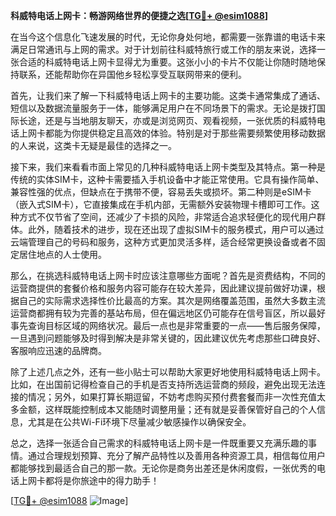 **科威特电话上网卡：畅游网络世界的便捷之选[[TG💪+ @esim1088](https://t.me/s/esim1088)]**

在当今这个信息化飞速发展的时代，无论你身处何地，都需要一张靠谱的电话卡来满足日常通讯与上网的需求。对于计划前往科威特旅行或工作的朋友来说，选择一张合适的科威特电话上网卡显得尤为重要。这张小小的卡片不仅能让你随时随地保持联系，还能帮助你在异国他乡轻松享受互联网带来的便利。

首先，让我们来了解一下科威特电话上网卡的主要功能。这类卡通常集成了通话、短信以及数据流量服务于一体，能够满足用户在不同场景下的需求。无论是拨打国际长途，还是与当地朋友聊天，亦或是浏览网页、观看视频，一张优质的科威特电话上网卡都能为你提供稳定且高效的体验。特别是对于那些需要频繁使用移动数据的人来说，这类卡无疑是最佳的选择之一。

接下来，我们来看看市面上常见的几种科威特电话上网卡类型及其特点。第一种是传统的实体SIM卡，这种卡需要插入手机设备中才能正常使用。它具有操作简单、兼容性强的优点，但缺点在于携带不便，容易丢失或损坏。第二种则是eSIM卡（嵌入式SIM卡），它直接集成在手机内部，无需额外安装物理卡槽即可工作。这种方式不仅节省了空间，还减少了卡损的风险，非常适合追求轻便化的现代用户群体。此外，随着技术的进步，现在还出现了虚拟SIM卡的服务模式，用户可以通过云端管理自己的号码和服务，这种方式更加灵活多样，适合经常更换设备或者不固定居住地点的人士使用。

那么，在挑选科威特电话上网卡时应该注意哪些方面呢？首先是资费结构，不同的运营商提供的套餐价格和服务内容可能存在较大差异，因此建议提前做好功课，根据自己的实际需求选择性价比最高的方案。其次是网络覆盖范围，虽然大多数主流运营商都拥有较为完善的基站布局，但在偏远地区仍可能存在信号盲区，所以最好事先查询目标区域的网络状况。最后一点也是非常重要的一点——售后服务保障，一旦遇到问题能够及时得到解决是非常关键的，因此建议优先考虑那些口碑良好、客服响应迅速的品牌商。

除了上述几点之外，还有一些小贴士可以帮助大家更好地使用科威特电话上网卡。比如，在出国前记得检查自己的手机是否支持所选运营商的频段，避免出现无法连接的情况；另外，如果打算长期逗留，不妨考虑购买预付费套餐而非一次性充值太多金额，这样既能控制成本又能随时调整用量；还有就是妥善保管好自己的个人信息，尤其是在公共Wi-Fi环境下尽量减少敏感操作以确保安全。

总之，选择一张适合自己需求的科威特电话上网卡是一件既重要又充满乐趣的事情。通过合理规划预算、充分了解产品特性以及善用各种资源工具，相信每位用户都能够找到最适合自己的那一款。无论你是商务出差还是休闲度假，一张优秀的电话上网卡都将是你旅途中的得力助手！

[[TG💪+ @esim1088](https://t.me/s/esim1088) ![Image](https://i.postimg.cc/4NQfJmqS/Snipaste-2025-05-13-00-14-12.png)]